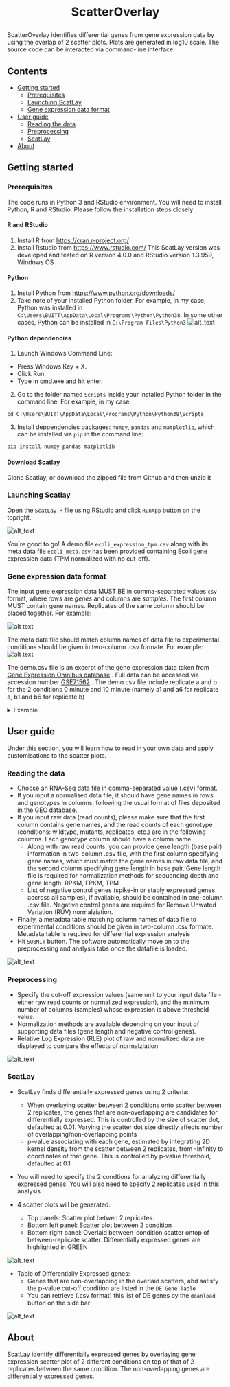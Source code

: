 <h1><p align="center"> ScatterOverlay </p></h1>

ScatterOverlay identifies differential genes from gene expression data by using the overlap of 2 scatter plots. Plots are generated in log10 scale. The source code can be interacted via command-line interface.

## Contents 
- [Getting started](#getting-started)</br>
  - [Prerequisites](#prerequisites)</br>
  - [Launching ScatLay](#launching-scatlay)</br>
  - [Gene expression data format](#gene-expression-data-format)</br>
- [User guide](#user-guide)</br>
  - [Reading the data](#reading-the-data)</br>
  - [Preprocessing](#preprocessing)</br>
  - [ScatLay](#scatlay)</br>
- [About](#about)</br>


## Getting started

### Prerequisites
The code runs in Python 3 and RStudio environment. You will need to install Python, R and RStudio. Please follow the installation steps closely

#### R and RStudio
1. Install R from https://cran.r-project.org/
2. Install Rstudio from https://www.rstudio.com/
This ScatLay version was developed and tested on R version 4.0.0 and RStudio version 1.3.959, Windows OS

#### Python
1. Install Python from https://www.python.org/downloads/
2. Take note of your installed Python folder. For example, in my case, Python was installed in `C:\Users\BUITT\AppData\Local\Programs\Python\Python38`. In some other cases, Python can be installed in `C:\Program Files\Python3`
![alt_text](https://github.com/buithuytien/ScatLay/blob/master/www/screenshots/00_python38_IDLE.PNG)

#### Python dependencies
1. Launch Windows Command Line:
* Press Windows Key + X.
* Click Run.
* Type in cmd.exe and hit enter.
2. Go to the folder named `Scripts` inside your installed Python folder in the command line. For example, in my case: </br>
```
cd C:\Users\BUITT\AppData\Local\Programs\Python\Python38\Scripts
```
3. Install deppendencies packages: ```numpy```, ```pandas``` and ```matplotlib```, which can be installed via ```pip``` in the command line: </br>
```
pip install numpy pandas matplotlib
```

#### Download Scatlay
Clone Scatlay, or download the zipped file from Github and then unzip it

### Launching Scatlay
Open the `ScatLay.R` file using RStudio and click `RunApp` button on the topright. </br>
 
![alt_text](https://github.com/buithuytien/ScatLay/blob/master/www/screenshots/01_launch.PNG)

You're good to go! A demo file ```ecoli_expression_tpm.csv``` along with its meta data file ```ecoli_meta.csv``` has been provided containing Ecoli gene expression data (TPM normalized with no cut-off). 

### Gene expression data format
The input gene expression data MUST BE in comma-separated values ```csv``` format, where rows are *genes* and columns are *samples*. The first column MUST contain gene names. Replicates of the same column should be placed together. For example: </br>

![alt text](https://github.com/buithuytien/ABioTrans/blob/master/Test%20data/Eg_normalised.png)

The meta data file should match column names of data file to experimental conditions should be given in two-column .csv formate. For example: </br>
![alt text](https://github.com/buithuytien/ABioTrans/blob/master/Test%20data/Eg_metadata.png)

The demo.csv file is an excerpt of the gene expression data taken from [Gene Expression Omnibus database](https://www.ncbi.nlm.nih.gov/geo/) . Full data can be accessed via accession number [GSE71562](https://www.ncbi.nlm.nih.gov/geo/query/acc.cgi?acc=GSE71562) . The demo.csv file include replicate a and b for the 2 conditions 0 minute and 10 minute (namely a1 and a6 for replicate a, b1 and b6 for replicate b)

<details>
<summary> Example </summary>

|       | a1 | b1 | a6 | b6 |
| ----- | -- | -- | -- | -- |
| G1    | 2  | 7  | 3  | 2  |
| G2    | 4  | 6  | 2  | 0  |
| G3    | 0  | 5  | 0  | 0  |
| ..... | 3  | 2  | 1  | 2  |

</details>

## User guide
Under this section, you will learn how to read in your own data and apply customisations to the scatter plots. 

### Reading the data
* Choose an RNA-Seq data file in comma-separated value (.csv) format.
* If you input a normalised data file, it should have gene names in rows and genotypes in columns, following the usual format of files deposited in the GEO database.
* If you input raw data (read counts), please make sure that the first column contains gene names, and the read counts of each genotype (conditions: wildtype, mutants, replicates, etc.) are in the following columns. Each genotype column should have a column name.
  - Along with raw read counts, you can provide gene length (base pair) information in two-column .csv file, with the first column specifying gene names, which must match the gene names in raw data file, and the second column specifying gene length in base pair. Gene length file is required for normalization methods for sequencing depth and gene length: RPKM, FPKM, TPM
  - List of negative control genes (spike-in or stably expressed genes accross all samples), if available, should be contained in one-column .csv file. Negative control genes are required for Remove Unwated Variation (RUV) normalziation.
* Finally, a metadata table matching column names of data file to experimental conditions should be given in two-column .csv formate. Metadata table is required for differential expression analysis
* Hit `SUBMIT` button. The software automatically move on to the preprocessing and analysis tabs once the datafile is loaded.

![alt_text](https://github.com/buithuytien/ScatLay/blob/master/www/screenshots/02_load_in.PNG)

### Preprocessing
* Specify the cut-off expression values (same unit to your input data file - either raw read counts or normalized expression), and the minimum number of columns (samples) whose expression is above threshold value. 
* Normalization methods are available depending on your input of supporting data files (gene length and negative control genes). 
* Relative Log Expression (RLE) plot of raw and normalized data are displayed to compare the effects of normalziation

![alt_text](https://github.com/buithuytien/ScatLay/blob/master/www/screenshots/03_preprocessing.PNG)

### ScatLay
* ScatLay finds differentially expressed genes using 2 criteria:
  - When overlaying scatter between 2 conditions onto scatter between 2 replicates, the genes that are non-overlapping are candidates for differentially expressed. This is controlled by the size of scatter dot, defaulted at 0.01. Varying the scatter dot size directly affects number of overlapping/non-overlapping points
  - p-value associating with each gene, estimated by integrating 2D kernel density from the scatter between 2 replicates, from -Infinity to coordinates of that gene. This is controlled by p-value threshold, defaulted at 0.1

* You will need to specify the 2 condtions for analyzing differentially expressed genes. You will also need to specify 2 replicates used in this analysis

* 4 scatter plots will be generated:
  - Top panels: Scatter plot betwen 2 replicates. 
  - Bottom left panel: Scatter plot between 2 condition
  - Bottom right panel: Overlaid between-condition scatter ontop of between-replicate scatter. Differentially expressed genes are highlighted in GREEN

![alt_text](https://github.com/buithuytien/ScatLay/blob/master/www/screenshots/04_scatters.PNG)
 
* Table of Differentially Expressed genes:
  - Genes that are non-overlapping in the overlaid scatters, abd satisfy the p-value cut-off condition are listed in the `DE Gene Table`
  - You can retrieve (.csv format) this list of DE genes by the `doanload` button on the side bar

![alt_text](https://github.com/buithuytien/ScatLay/blob/master/www/screenshots/05_DEtable.PNG)

## About
ScatLay identify differentially expressed genes by overlaying gene expression scatter plot of 2 different conditions on top of that of 2 replicates between the same condition. The non-overlapping genes are differentially expressed genes.
